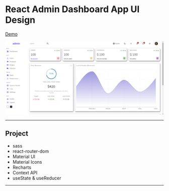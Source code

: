 # React Admin Dashboard App UI Design


[Demo](https://lucent-crepe-7e036e.netlify.app/)

![central point screenshot](/public/images/readme/admin_dashboard.png)


*** 

## Project
- sass 
- react-router-dom
- Material UI
- Material Icons
- Recharts
- Context API
- useState & useReducer


***
